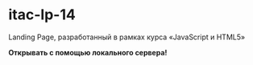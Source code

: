 # itac-lp-14
Landing Page, разработанный в рамках курса «JavaScript и HTML5»

**Открывать с помощью локального сервера!**
